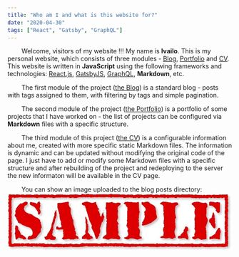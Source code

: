 ```yaml
---
title: "Who am I and what is this website for?"
date: "2020-04-30"
tags: ["React", "Gatsby", "GraphQL"]
---
```


&nbsp;&nbsp;&nbsp;&nbsp;&nbsp;&nbsp;&nbsp;&nbsp;Welcome, visitors of my website !!! My name is **Ivailo**. This is my personal website, which consists of three modules - [Blog](/), [Portfolio](/portfolio) and [CV](/about). This website is written in **JavaScript** using the following frameworks and technologies: [React.js](https://reactjs.org/), [GatsbyJS](https://www.gatsbyjs.org/), [GraphQL](https://graphql.org/), **Markdown**, etc.  

&nbsp;&nbsp;&nbsp;&nbsp;&nbsp;&nbsp;&nbsp;&nbsp;The first module of the project ([the Blog](/)) is a standard blog - posts with tags assigned to them, with filtering by tags and simple pagination.  

&nbsp;&nbsp;&nbsp;&nbsp;&nbsp;&nbsp;&nbsp;&nbsp;The second module of the project ([the Portfolio](/portfolio)) is a portfolio of some projects that I have worked on - the list of projects can be configured via **Markdown** files with a specific structure.

&nbsp;&nbsp;&nbsp;&nbsp;&nbsp;&nbsp;&nbsp;&nbsp;The third module of this project ([the CV](/about)) is a configurable information about me, created with more specific static Markdown files. The information is dynamic and can be updated without modifying the original code of the page. I just have to add or modify some Markdown files with a specific structure and after rebuilding of the project and redeploying to the server the new informaton will be available in the CV page.  

&nbsp;&nbsp;&nbsp;&nbsp;&nbsp;&nbsp;&nbsp;&nbsp;You can show an image uploaded to the blog posts directory:  
![Example 2](./example2.jpg)

